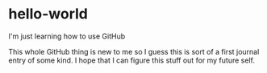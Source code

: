 # hello-world

I'm just learning how to use GitHub

This whole GitHub thing is new to me so I guess this is sort of a first journal entry of some kind. 
I hope that I can figure this stuff out for my future self.
